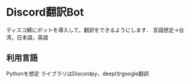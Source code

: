 # Discord翻訳Bot

ディスコ鯖にボットを導入して，翻訳をできるようにします．
言語想定→台湾，日本語，英語

## 利用言語

Pythonを想定
ライブラリはDiscordpy，deeplかgoogle翻訳
